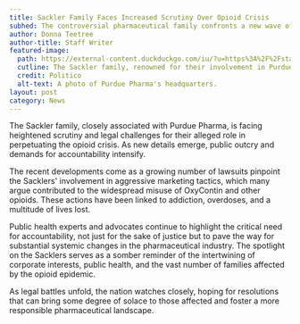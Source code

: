 ```yaml
---
title: Sackler Family Faces Increased Scrutiny Over Opioid Crisis
subhed: The controversial pharmaceutical family confronts a new wave of criticism and legal challenges
author: Donna Teetree
author-title: Staff Writer
featured-image: 
  path: https://external-content.duckduckgo.com/iu/?u=https%3A%2F%2Fstatic.politico.com%2Fdims4%2Fdefault%2Fda95790%2F2147483647%2Fresize%2F1160x%253E%2Fquality%2F90%2F%3Furl%3Dhttps%3A%252F%252Fstatic.politico.com%252F70%252Fa5%252F5d8c740a4e8db23982c33dede149%252F20171031-purduepharma-ap.jpg&f=1&nofb=1&ipt=1c9de8b8ce379d5901999554d0d8e8c3e6e3bb145c10e09d1d8f2280f75c0e03&ipo=images
  cutline: The Sackler family, renowned for their involvement in Purdue Pharma and the opioid crisis.
  credit: Politico
  alt-text: A photo of Purdue Pharma's headquarters.
layout: post
category: News
---
```


The Sackler family, closely associated with Purdue Pharma, is facing heightened scrutiny and legal challenges for their alleged role in perpetuating the opioid crisis. As new details emerge, public outcry and demands for accountability intensify.

The recent developments come as a growing number of lawsuits pinpoint the Sacklers' involvement in aggressive marketing tactics, which many argue contributed to the widespread misuse of OxyContin and other opioids. These actions have been linked to addiction, overdoses, and a multitude of lives lost.

Public health experts and advocates continue to highlight the critical need for accountability, not just for the sake of justice but to pave the way for substantial systemic changes in the pharmaceutical industry. The spotlight on the Sacklers serves as a somber reminder of the intertwining of corporate interests, public health, and the vast number of families affected by the opioid epidemic.

As legal battles unfold, the nation watches closely, hoping for resolutions that can bring some degree of solace to those affected and foster a more responsible pharmaceutical landscape.
